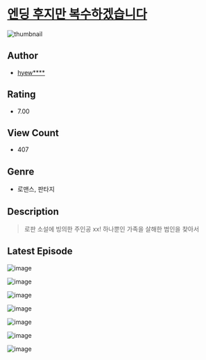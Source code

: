 # [엔딩 후지만 복수하겠습니다](https://comic.naver.com/challenge/list?titleId=811451)
![thumbnail](https://image-comic.pstatic.net/user_contents_data/challenge_comic/2023/05/25/upload_3617342004346840624_480x623.jpeg)

## Author
- [hyew****](https://comic.naver.com/artistTitle?id=367328)

## Rating
- 7.00

## View Count
- 407

## Genre
- 로맨스, 판타지

## Description
> 로판 소설에 빙의한 주인공 xx! 하나뿐인 가족을 살해한 범인을 찾아서


## Latest Episode
![image](https://image-comic.pstatic.net/user_contents_data/challenge_comic/2023/05/26/367328/upload_3616445893797045348.jpeg)

![image](https://image-comic.pstatic.net/user_contents_data/challenge_comic/2023/05/26/367328/upload_7233122289912997431.jpeg)

![image](https://image-comic.pstatic.net/user_contents_data/challenge_comic/2023/05/26/367328/upload_4049969048702105649.jpeg)

![image](https://image-comic.pstatic.net/user_contents_data/challenge_comic/2023/05/26/367328/upload_4049921579951416632.jpeg)

![image](https://image-comic.pstatic.net/user_contents_data/challenge_comic/2023/05/26/367328/upload_7148395894511383352.jpeg)

![image](https://image-comic.pstatic.net/user_contents_data/challenge_comic/2023/05/26/367328/upload_3473744677744883769.jpeg)

![image](https://image-comic.pstatic.net/user_contents_data/challenge_comic/2023/05/26/367328/upload_7233683946343052084.jpeg)
